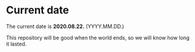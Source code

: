 # Current date

The current date is **2020.08.22.** (YYYY.MM.DD.)

This repository will be good when the world ends, so we will know how long it lasted.